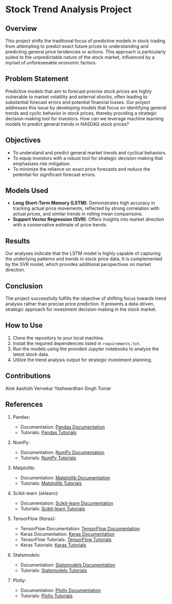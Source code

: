 # Stock Trend Analysis Project

## Overview
This project shifts the traditional focus of predictive models in stock trading from attempting to predict exact future prices to understanding and predicting general price tendencies or actions. This approach is particularly suited to the unpredictable nature of the stock market, influenced by a myriad of unforeseeable economic factors. 

## Problem Statement
Predictive models that aim to forecast precise stock prices are highly vulnerable to market volatility and external shocks, often leading to substantial forecast errors and potential financial losses. Our project addresses this issue by developing models that focus on identifying general trends and cyclic behavior in stock prices, thereby providing a strategic decision-making tool for investors. How can we leverage machine learning models to predict general trends in NASDAQ stock prices?

## Objectives
- To understand and predict general market trends and cyclical behaviors.
- To equip investors with a robust tool for strategic decision-making that emphasizes risk mitigation.
- To minimize the reliance on exact price forecasts and reduce the potential for significant forecast errors.

## Models Used
- **Long Short-Term Memory (LSTM)**: Demonstrates high accuracy in tracking actual price movements, reflected by strong correlation with actual prices, and similar trends in rolling mean comparisons.
- **Support Vector Regression (SVR)**: Offers insights into market direction with a conservative estimate of price trends.

## Results
Our analyses indicate that the LSTM model is highly capable of capturing the underlying patterns and trends in stock price data. It is complemented by the SVR model, which provides additional perspectives on market direction.

## Conclusion
The project successfully fulfills the objective of shifting focus towards trend analysis rather than precise price prediction. It presents a data-driven, strategic approach for investment decision-making in the stock market.

## How to Use
1. Clone the repository to your local machine.
2. Install the required dependencies listed in `requirements.txt`.
3. Run the models using the provided Jupyter notebooks to analyze the latest stock data.
4. Utilize the trend analysis output for strategic investment planning.

## Contributions
Alok Aashish Vernekar 
Yashwardhan Singh Tomar

## References

1. Pandas: 
   - Documentation: [Pandas Documentation](https://pandas.pydata.org/docs/)
   - Tutorials: [Pandas Tutorials](https://pandas.pydata.org/pandas-docs/stable/getting_started/index.html)

2. NumPy:
   - Documentation: [NumPy Documentation](https://numpy.org/doc/)
   - Tutorials: [NumPy Tutorials](https://numpy.org/doc/stable/user/quickstart.html)

3. Matplotlib:
   - Documentation: [Matplotlib Documentation](https://matplotlib.org/contents.html)
   - Tutorials: [Matplotlib Tutorials](https://matplotlib.org/stable/tutorials/index.html)

4. Scikit-learn (sklearn):
   - Documentation: [Scikit-learn Documentation](https://scikit-learn.org/stable/documentation.html)
   - Tutorials: [Scikit-learn Tutorials](https://scikit-learn.org/stable/tutorial/index.html)

5. TensorFlow (Keras):
   - TensorFlow Documentation: [TensorFlow Documentation](https://www.tensorflow.org/guide)
   - Keras Documentation: [Keras Documentation](https://keras.io/)
   - TensorFlow Tutorials: [TensorFlow Tutorials](https://www.tensorflow.org/tutorials)
   - Keras Tutorials: [Keras Tutorials](https://keras.io/examples/)

6. Statsmodels:
   - Documentation: [Statsmodels Documentation](https://www.statsmodels.org/stable/index.html)
   - Tutorials: [Statsmodels Tutorials](https://www.statsmodels.org/stable/examples/index.html)

7. Plotly:
   - Documentation: [Plotly Documentation](https://plotly.com/python/)
   - Tutorials: [Plotly Tutorials](https://plotly.com/python/tutorials/)
